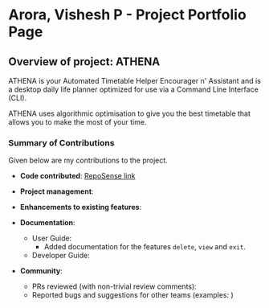 # Arora, Vishesh P - Project Portfolio Page

## Overview of project: ATHENA

ATHENA is your Automated Timetable Helper Encourager n' Assistant and is a desktop daily life planner optimized for use via a Command Line Interface (CLI).

ATHENA uses algorithmic optimisation to give you the best timetable that allows you to make the most of your time.

### Summary of Contributions

Given below are my contributions to the project.

* **Code contributed**: [RepoSense link](https://nus-cs2113-ay2021s1.github.io/tp-dashboard/#breakdown=true&search=&sort=groupTitle&sortWithin=title&since=2020-09-27&timeframe=commit&mergegroup=&groupSelect=groupByRepos&checkedFileTypes=docs~functional-code~test-code~other&tabOpen=true&tabType=authorship&tabAuthor=wish2023&tabRepo=AY2021S1-CS2113T-W12-2%2Ftp%5Bmaster%5D&authorshipIsMergeGroup=false&authorshipFileTypes=docs~functional-code~test-code~other)

* **Project management**:

* **Enhancements to existing features**:

* **Documentation**:
  * User Guide:
    * Added documentation for the features `delete`, `view` and `exit`. 
  * Developer Guide:
    
* **Community**:
  * PRs reviewed (with non-trivial review comments): 
  * Reported bugs and suggestions for other teams (examples: )